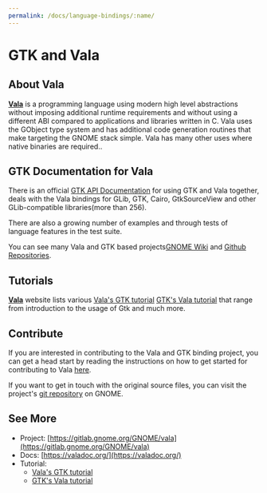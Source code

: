 ```yaml
---
permalink: /docs/language-bindings/:name/
---
```

# GTK and Vala

## About Vala

[**Vala**](https://wiki.gnome.org/Projects/Vala) is a programming language using modern high level abstractions without imposing additional runtime requirements and without using a different ABI compared to applications and libraries written in C. Vala uses the GObject type system and has additional code generation routines that make targeting the GNOME stack simple. Vala has many other uses where native binaries are required..

## GTK Documentation for Vala

There is an official [GTK API Documentation](https://valadoc.org/) for using GTK and Vala together, deals with the Vala bindings for GLib, GTK, Cairo, GtkSourceView and other GLib-compatible libraries(more than 256).

There are also a growing number of examples and through tests of language features in the test suite.

You can see many Vala and GTK based projects[GNOME Wiki](https://wiki.gnome.org/Projects/Vala/Documentation#Projects_Developed_in_Vala) and [Github Repositories](https://github.com/search?q=language%3AVala&type=Repositories&ref=advsearch&l=Vala&l=).


## Tutorials

[**Vala**](https://wiki.gnome.org/Projects/Vala/) website lists various [Vala's GTK tutorial](https://wiki.gnome.org/Projects/Vala/Documentation#GUI_Programming) [GTK's Vala tutorial](https://developer.gnome.org/gnome-devel-demos/stable/beginner.vala.html.en) that range from introduction to the usage of Gtk and much more.

## Contribute

If you are interested in contributing to the Vala and GTK binding project, you can get a head start by reading the instructions on how to get started for contributing to Vala [here](https://wiki.gnome.org/Projects/Vala/Bindings).

If you want to get in touch with the original source files, you can visit the project's [git repository](https://gitlab.gnome.org/GNOME/vala) on GNOME.

## See More

* Project: [https://gitlab.gnome.org/GNOME/vala](https://gitlab.gnome.org/GNOME/vala)
* Docs: [https://valadoc.org/](https://valadoc.org/)
* Tutorial:
  - [Vala's GTK tutorial](https://wiki.gnome.org/Projects/Vala/Documentation#GUI_Programming)
  - [GTK's Vala tutorial](https://developer.gnome.org/gnome-devel-demos/stable/beginner.vala.html.en)
